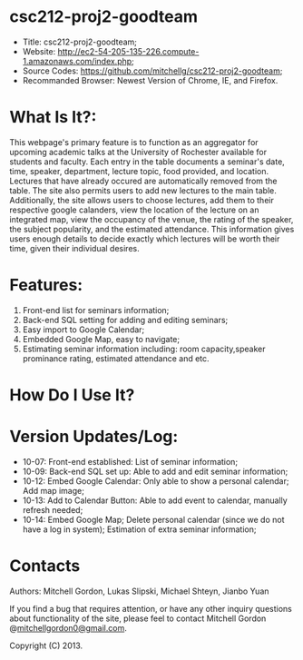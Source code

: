 csc212-proj2-goodteam
==================================
* Title: csc212-proj2-goodteam;
* Website: http://ec2-54-205-135-226.compute-1.amazonaws.com/index.php;
* Source Codes: https://github.com/mitchellg/csc212-proj2-goodteam;
* Recommanded Browser: Newest Version of Chrome, IE, and Firefox.

What Is It?:
==================================
This webpage's primary feature is to function as an aggregator for upcoming academic talks at the University of Rochester available for students and faculty. Each entry in the table documents a seminar's date, time, speaker, department, lecture topic, food provided, and location. Lectures that have already occured are automatically removed from the table. The site also permits users to add new lectures to the main table. Additionally, the site allows users to choose lectures, add them to their respective google calanders, view the location of the lecture on an integrated map, view the occupancy of the venue, the rating of the speaker, the subject popularity, and the estimated attendance. This information gives users enough details to decide exactly which lectures will be worth their time, given their individual desires. 

Features:
==================================
1. Front-end list for seminars information;
2. Back-end SQL setting for adding and editing seminars;
3. Easy import to Google Calendar;
4. Embedded Google Map, easy to navigate;
5. Estimating seminar information including: room capacity,speaker prominance rating, estimated attendance and etc.

How Do I Use It?
==================================







Version Updates/Log:
==================================
* 10-07: Front-end established: List of seminar information;
* 10-09: Back-end SQL set up: Able to add and edit seminar information;
* 10-12: Embed Google Calendar: Only able to show a personal calendar; Add map image;
* 10-13: Add to Calendar Button: Able to add event to calendar, manually refresh needed;
* 10-14: Embed Google Map; 
         Delete personal calendar (since we do not have a log in system);
         Estimation of extra seminar information;

Contacts
==================================
Authors:
Mitchell Gordon, Lukas Slipski, Michael Shteyn, Jianbo Yuan

If you find a bug that requires attention, or have any other inquiry questions about functionality of the site, please
feel to contact Mitchell Gordon  @<mitchellgordon0@gmail.com>.

Copyright (C) 2013.

 
